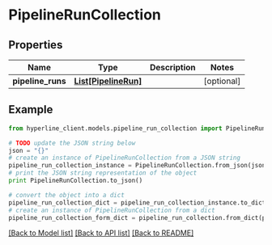 # PipelineRunCollection


## Properties
Name | Type | Description | Notes
------------ | ------------- | ------------- | -------------
**pipeline_runs** | [**List[PipelineRun]**](PipelineRun.md) |  | [optional] 

## Example

```python
from hyperline_client.models.pipeline_run_collection import PipelineRunCollection

# TODO update the JSON string below
json = "{}"
# create an instance of PipelineRunCollection from a JSON string
pipeline_run_collection_instance = PipelineRunCollection.from_json(json)
# print the JSON string representation of the object
print PipelineRunCollection.to_json()

# convert the object into a dict
pipeline_run_collection_dict = pipeline_run_collection_instance.to_dict()
# create an instance of PipelineRunCollection from a dict
pipeline_run_collection_form_dict = pipeline_run_collection.from_dict(pipeline_run_collection_dict)
```
[[Back to Model list]](../README.md#documentation-for-models) [[Back to API list]](../README.md#documentation-for-api-endpoints) [[Back to README]](../README.md)


